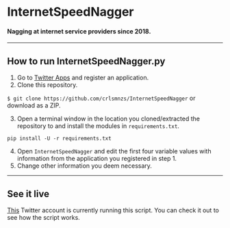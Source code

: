# InternetSpeedNagger
#### Nagging at internet service providers since 2018.

***

## How to run InternetSpeedNagger.py
1. Go to [Twitter Apps](https://apps.twitter.com/) and register an application.
2. Clone this repository.

  `$ git clone https://github.com/crlsmnzs/InternetSpeedNagger`
  or download as a ZIP.
  
3. Open a terminal window in the location you cloned/extracted the repository to and install the modules in `requirements.txt`.

  `pip install -U -r requirements.txt`

4. Open `InternetSpeedNagger` and edit the first four variable values with information from the application you registered in step 1.
5. Change other information you deem necessary.

*** 

## See it live
[This](https://twitter.com/eusoumeo) Twitter account is currently running this script. You can check it out to see how the script works.